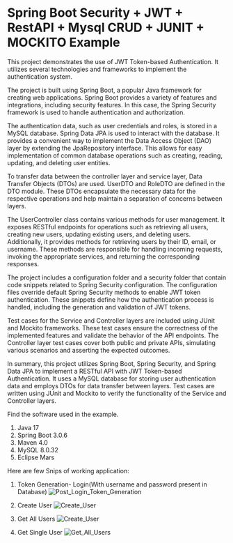 # Spring Boot Security + JWT + RestAPI + Mysql CRUD + JUNIT + MOCKITO Example

This project demonstrates the use of JWT Token-based Authentication. It utilizes several technologies and frameworks to implement the authentication system.

The project is built using Spring Boot, a popular Java framework for creating web applications. Spring Boot provides a variety of features and integrations, including security features. In this case, the Spring Security framework is used to handle authentication and authorization.

The authentication data, such as user credentials and roles, is stored in a MySQL database. Spring Data JPA is used to interact with the database. It provides a convenient way to implement the Data Access Object (DAO) layer by extending the JpaRepository interface. This allows for easy implementation of common database operations such as creating, reading, updating, and deleting user entities.

To transfer data between the controller layer and service layer, Data Transfer Objects (DTOs) are used. UserDTO and RoleDTO are defined in the DTO module. These DTOs encapsulate the necessary data for the respective operations and help maintain a separation of concerns between layers.

The UserController class contains various methods for user management. It exposes RESTful endpoints for operations such as retrieving all users, creating new users, updating existing users, and deleting users. Additionally, it provides methods for retrieving users by their ID, email, or username. These methods are responsible for handling incoming requests, invoking the appropriate services, and returning the corresponding responses.

The project includes a configuration folder and a security folder that contain code snippets related to Spring Security configuration. The configuration files override default Spring Security methods to enable JWT token authentication. These snippets define how the authentication process is handled, including the generation and validation of JWT tokens.

Test cases for the Service and Controller layers are included using JUnit and Mockito frameworks. These test cases ensure the correctness of the implemented features and validate the behavior of the API endpoints. The Controller layer test cases cover both public and private APIs, simulating various scenarios and asserting the expected outcomes.

In summary, this project utilizes Spring Boot, Spring Security, and Spring Data JPA to implement a RESTful API with JWT Token-based Authentication. It uses a MySQL database for storing user authentication data and employs DTOs for data transfer between layers. Test cases are written using JUnit and Mockito to verify the functionality of the Service and Controller layers.

Find the software used in the example.
1. Java 17
2. Spring Boot 3.0.6 
3. Maven 4.0
4. MySQL 8.0.32
5. Eclipse Mars

Here are few Snips of working application: 

1. Token Generation- Login(With username and password present in Database)
![Post_Login_Token_Generation](https://github.com/shreya-nipanikar/JWT_Auth_SpringBoot_Application/assets/57978423/9ea43227-3024-4a63-9ae4-9f1068113b35)

2. Create User
![Create_User](https://github.com/shreya-nipanikar/JWT_Auth_SpringBoot_Application/assets/57978423/1b245c28-e59e-40fa-8d77-72475127dea5)

3. Get All Users
![Create_User](https://github.com/shreya-nipanikar/JWT_Auth_SpringBoot_Application/assets/57978423/c2187e53-0d14-4ffb-9945-a4322052eeea)

4. Get Single User
![Get_All_Users](https://github.com/shreya-nipanikar/JWT_Auth_SpringBoot_Application/assets/57978423/74c59e3c-b802-46a7-841a-bffecafc68b5)
 
